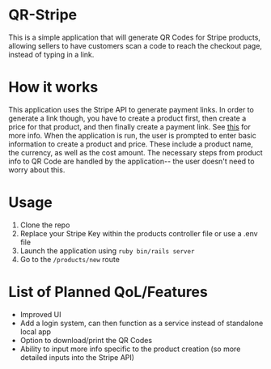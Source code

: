# QR-Stripe
This is a simple application that will generate QR Codes for Stripe products, allowing sellers to have customers scan a code to reach the checkout page, instead of typing in a link. 

# How it works
This application uses the Stripe API to generate payment links. In order to generate a link though, you have to create a product first, then create a price for that product, and then finally create a payment link. See [this](https://stripe.com/docs/payment-links/api) for more info.
When the application is run, the user is prompted to enter basic information to create a product and price. These include a product name, the currency, as well as the cost amount. The necessary steps from product info to QR Code are handled by the application-- the user doesn't need to worry about this. 

# Usage
1. Clone the repo
2. Replace your Stripe Key within the products controller file or use a .env file
3. Launch the application using `ruby bin/rails server`
4. Go to the `/products/new` route

# List of Planned QoL/Features
- Improved UI
- Add a login system, can then function as a service instead of standalone local app
- Option to download/print the QR Codes
- Ability to input more info specific to the product creation (so more detailed inputs into the Stripe API)
